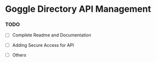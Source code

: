 # Goggle Directory API Management

### TODO
- [ ] Complete Readme and Documentation
- [ ] Adding Secure Access for API
- [ ] Others

